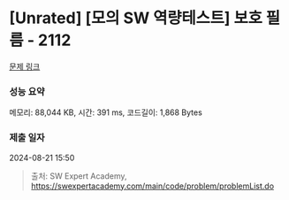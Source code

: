 # [Unrated] [모의 SW 역량테스트] 보호 필름 - 2112 

[문제 링크](https://swexpertacademy.com/main/code/problem/problemDetail.do?contestProbId=AV5V1SYKAaUDFAWu) 

### 성능 요약

메모리: 88,044 KB, 시간: 391 ms, 코드길이: 1,868 Bytes

### 제출 일자

2024-08-21 15:50



> 출처: SW Expert Academy, https://swexpertacademy.com/main/code/problem/problemList.do